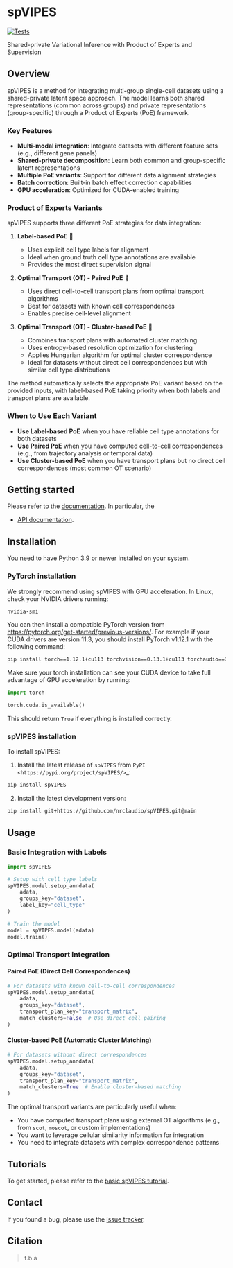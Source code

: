 # spVIPES

[![Tests][badge-tests]][link-tests]

<!-- [![Documentation][badge-docs]][link-docs] -->

[badge-tests]: https://img.shields.io/github/actions/workflow/status/nrclaudio/spVIPES/test.yaml?branch=main
[link-tests]: https://github.com/nrclaudio/spVIPES/actions/workflows/test.yml

<!-- [badge-docs]: https://img.shields.io/readthedocs/spVIPES -->

Shared-private Variational Inference with Product of Experts and Supervision

## Overview

spVIPES is a method for integrating multi-group single-cell datasets using a shared-private latent space approach. The model learns both shared representations (common across groups) and private representations (group-specific) through a Product of Experts (PoE) framework.

### Key Features

- **Multi-modal integration**: Integrate datasets with different feature sets (e.g., different gene panels)
- **Shared-private decomposition**: Learn both common and group-specific latent representations
- **Multiple PoE variants**: Support for different data alignment strategies
- **Batch correction**: Built-in batch effect correction capabilities
- **GPU acceleration**: Optimized for CUDA-enabled training

### Product of Experts Variants

spVIPES supports three different PoE strategies for data integration:

1. **Label-based PoE** 🎯
   - Uses explicit cell type labels for alignment
   - Ideal when ground truth cell type annotations are available
   - Provides the most direct supervision signal

2. **Optimal Transport (OT) - Paired PoE** 🔄
   - Uses direct cell-to-cell transport plans from optimal transport algorithms
   - Best for datasets with known cell correspondences
   - Enables precise cell-level alignment

3. **Optimal Transport (OT) - Cluster-based PoE** 🧩
   - Combines transport plans with automated cluster matching
   - Uses entropy-based resolution optimization for clustering
   - Applies Hungarian algorithm for optimal cluster correspondence
   - Ideal for datasets without direct cell correspondences but with similar cell type distributions

The method automatically selects the appropriate PoE variant based on the provided inputs, with label-based PoE taking priority when both labels and transport plans are available.

### When to Use Each Variant

- **Use Label-based PoE** when you have reliable cell type annotations for both datasets
- **Use Paired PoE** when you have computed cell-to-cell correspondences (e.g., from trajectory analysis or temporal data)
- **Use Cluster-based PoE** when you have transport plans but no direct cell correspondences (most common OT scenario)


## Getting started

Please refer to the [documentation][link-docs]. In particular, the

-   [API documentation][link-api].

## Installation

You need to have Python 3.9 or newer installed on your system.

### PyTorch installation

We strongly recommend using spVIPES with GPU acceleration. In Linux, check your NVIDIA drivers running:

```bash
nvidia-smi
```

You can then install a compatible PyTorch version from https://pytorch.org/get-started/previous-versions/. For example if your CUDA drivers are version 11.3, you should install PyTorch v1.12.1 with the following command:

```bash
pip install torch==1.12.1+cu113 torchvision==0.13.1+cu113 torchaudio==0.12.1 --extra-index-url https://download.pytorch.org/whl/cu113
```

Make sure your torch installation can see your CUDA device to take full advantage of GPU acceleration by running:

```python
import torch

torch.cuda.is_available()
```

This should return `True` if everything is installed correctly.

### spVIPES installation

To install spVIPES:

1. Install the latest release of `spVIPES` from `PyPI <https://pypi.org/project/spVIPES/>`\_:

```bash
pip install spVIPES
```

2. Install the latest development version:

```bash
pip install git+https://github.com/nrclaudio/spVIPES.git@main
```

## Usage

### Basic Integration with Labels

```python
import spVIPES

# Setup with cell type labels
spVIPES.model.setup_anndata(
    adata, 
    groups_key="dataset", 
    label_key="cell_type"
)

# Train the model
model = spVIPES.model(adata)
model.train()
```

### Optimal Transport Integration

#### Paired PoE (Direct Cell Correspondences)

```python
# For datasets with known cell-to-cell correspondences
spVIPES.model.setup_anndata(
    adata, 
    groups_key="dataset", 
    transport_plan_key="transport_matrix",
    match_clusters=False  # Use direct cell pairing
)
```

#### Cluster-based PoE (Automatic Cluster Matching)

```python
# For datasets without direct correspondences
spVIPES.model.setup_anndata(
    adata, 
    groups_key="dataset", 
    transport_plan_key="transport_matrix",
    match_clusters=True  # Enable cluster-based matching
)
```

The optimal transport variants are particularly useful when:
- You have computed transport plans using external OT algorithms (e.g., from `scot`, `moscot`, or custom implementations)
- You want to leverage cellular similarity information for integration
- You need to integrate datasets with complex correspondence patterns

## Tutorials

To get started, please refer to the [basic spVIPES tutorial](docs/notebooks/Tutorial.ipynb).

## Contact

If you found a bug, please use the [issue tracker][issue-tracker].

## Citation

> t.b.a

[scverse-discourse]: https://discourse.scverse.org/
[issue-tracker]: https://github.com/nrclaudio/spVIPES/issues
[changelog]: https://spVIPES.readthedocs.io/latest/changelog.html
[link-docs]: https://spVIPES.readthedocs.io
[link-api]: https://spVIPES.readthedocs.io/latest/api.html
